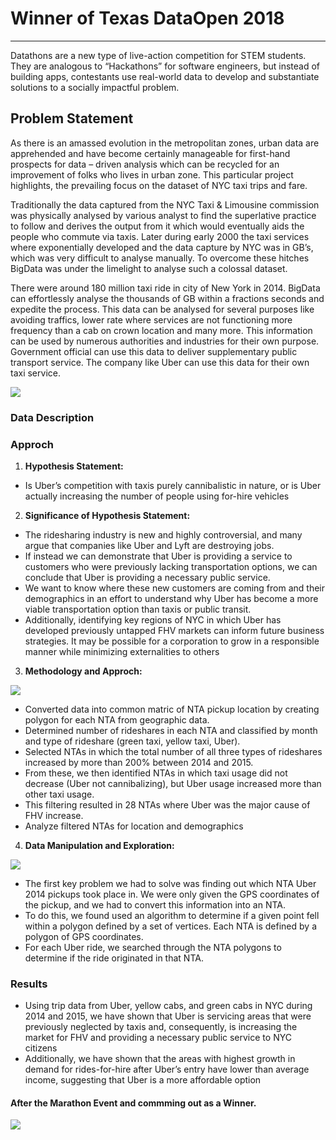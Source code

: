 ﻿# Winner of Texas DataOpen 2018
---
Datathons are a new type of live-action competition for STEM students. They are analogous to “Hackathons” for software engineers, but instead of building apps, contestants use real-world data to develop and substantiate solutions to a socially impactful problem.

## Problem Statement
As there is an amassed evolution in the
metropolitan zones, urban data are apprehended and have
become certainly manageable for first-hand prospects for data –
driven analysis which can be recycled for an improvement of
folks who lives in urban zone. This particular project highlights,
the prevailing focus on the dataset of NYC taxi trips and fare.

Traditionally the data captured from the NYC Taxi & Limousine
commission was physically analysed by various analyst to find
the superlative practice to follow and derives the output from it
which would eventually aids the people who commute via taxis.
Later during early 2000 the taxi services where exponentially
developed and the data capture by NYC was in GB’s, which was
very difficult to analyse manually. To overcome these hitches
BigData was under the limelight to analyse such a colossal
dataset.

There were around 180 million taxi ride in city of New
York in 2014. BigData can effortlessly analyse the thousands of
GB within a fractions seconds and expedite the process. This
data can be analysed for several purposes like avoiding traffics,
lower rate where services are not functioning more frequency
than a cab on crown location and many more. This information
can be used by numerous authorities and industries for their own
purpose. Government official can use this data to deliver
supplementary public transport service. The company like Uber
can use this data for their own taxi service.

![](https://media.giphy.com/media/l4EoPR59UqomvFUKk/giphy.gif)
### Data Description
### Approch

1. **Hypothesis Statement:**

  - Is Uber’s competition with taxis purely cannibalistic in nature, or is Uber
actually increasing the number of people using for-hire vehicles

2. **Significance of Hypothesis Statement:**

  - The ridesharing industry is new and highly controversial, and many argue that companies like Uber and Lyft are destroying jobs.
  - If instead we can demonstrate that Uber is providing a service to customers who were previously lacking transportation options, we can conclude that Uber is providing a necessary public service.
  - We want to know where these new customers are coming from and their demographics in an effort to understand why Uber has become a more viable transportation option than taxis or public transit.
  - Additionally, identifying key regions of NYC in which Uber has developed previously untapped FHV markets can inform future business strategies. It may be possible for a corporation to grow in a responsible manner while minimizing externalities to others

3. **Methodology and Approch:**

![](https://media.giphy.com/media/3ZALZoBtI1KJa/giphy.gif)
  - Converted data into common matric of NTA pickup location by creating polygon
for each NTA from geographic data.
  - Determined number of rideshares in each NTA and classified by month and type
of rideshare (green taxi, yellow taxi, Uber).
  - Selected NTAs in which the total number of all three types of rideshares
increased by more than 200% between 2014 and 2015.
  - From these, we then identified NTAs in which taxi usage did not decrease (Uber not cannibalizing), but Uber usage increased more than other taxi usage.
  -  This filtering resulted in 28 NTAs where Uber was the major cause of FHV
increase.
  - Analyze filtered NTAs for location and demographics

4. **Data Manipulation and Exploration:**

![](https://media.giphy.com/media/4gFSLfM8cuSk0/giphy.gif)
  - The first key problem we had to solve was finding out which NTA Uber 2014 pickups took
place in. We were only given the GPS coordinates of the pickup, and we had to convert this
information into an NTA.
  - To do this, we found used an algorithm to determine if a given
point fell within a polygon defined by a set of vertices. Each NTA is defined by a polygon of
GPS coordinates.
  - For each Uber ride, we searched through the NTA polygons to determine if
the ride originated in that NTA.

### Results
- Using trip data from Uber, yellow cabs, and green cabs in NYC during
2014 and 2015, we have shown that Uber is servicing areas that were
previously neglected by taxis and, consequently, is increasing the market
for FHV and providing a necessary public service to NYC citizens
- Additionally, we have shown that the areas with highest growth in demand
for rides-for-hire after Uber’s entry have lower than average income,
suggesting that Uber is a more affordable option


#### After the Marathon Event and commming out as a Winner.
![](https://media.giphy.com/media/55axqWdn0ASJ2/giphy.gif)
